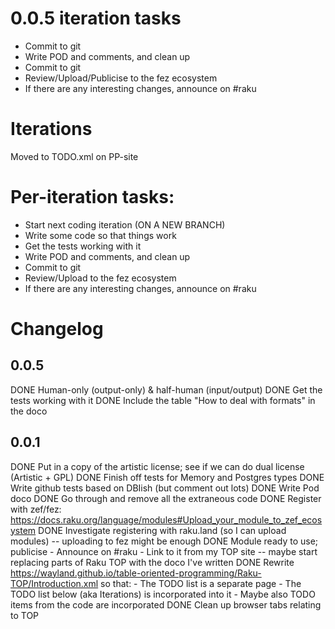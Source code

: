 # 0.0.5 iteration tasks
-	Commit to git
-	Write POD and comments, and clean up
-	Commit to git
-	Review/Upload/Publicise to the fez ecosystem
-	If there are any interesting changes, announce on #raku

# Iterations

Moved to TODO.xml on PP-site

# Per-iteration tasks:
-	Start next coding iteration (ON A NEW BRANCH)
-	Write some code so that things work
-	Get the tests working with it
-	Write POD and comments, and clean up
-	Commit to git
-	Review/Upload to the fez ecosystem
-	If there are any interesting changes, announce on #raku

# Changelog

## 0.0.5
DONE	Human-only (output-only) & half-human (input/output)
DONE	Get the tests working with it
DONE	Include the table "How to deal with formats" in the doco

## 0.0.1
DONE	Put in a copy of the artistic license; see if we can do dual license (Artistic + GPL)
DONE	Finish off tests for Memory and Postgres types
DONE	Write github tests based on DBIish (but comment out lots)
DONE	Write Pod doco
DONE	Go through and remove all the extraneous code
DONE	Register with zef/fez: https://docs.raku.org/language/modules#Upload_your_module_to_zef_ecosystem
DONE	Investigate registering with raku.land (so I can upload modules) -- uploading to fez might be enough
DONE	Module ready to use; publicise
	-	Announce on #raku
	-	Link to it from my TOP site -- maybe start replacing parts of Raku TOP with the doco I've written
DONE	Rewrite https://wayland.github.io/table-oriented-programming/Raku-TOP/Introduction.xml so that:
	-	The TODO list is a separate page
	-	The TODO list below (aka Iterations) is incorporated into it
	-	Maybe also TODO items from the code are incorporated
DONE	Clean up browser tabs relating to TOP
